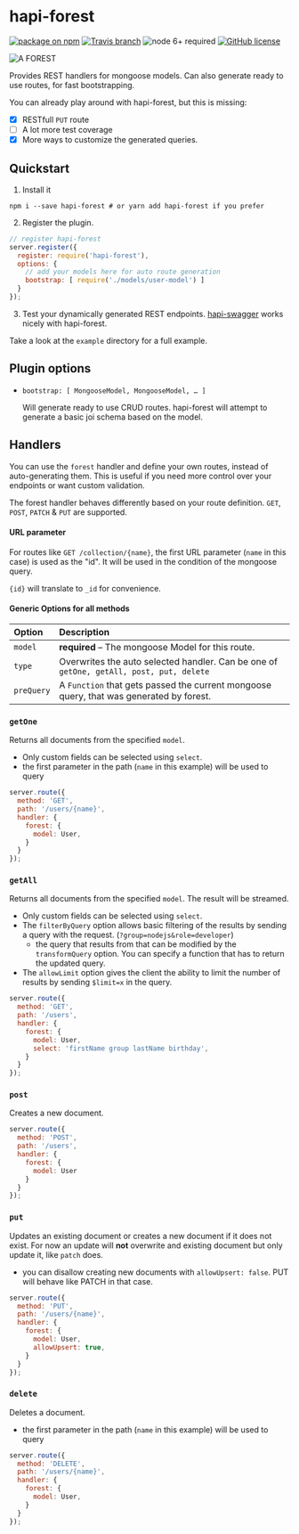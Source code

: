 hapi-forest
===========

[![package on npm](https://img.shields.io/npm/v/hapi-forest.svg)](https://www.npmjs.com/package/hapi-forest)
[![Travis branch](https://img.shields.io/travis/fiws/hapi-forest/master.svg)](https://travis-ci.org/fiws/hapi-forest)
![node 6+ required](https://img.shields.io/badge/node-6%2B-brightgreen.svg)
[![GitHub license](https://img.shields.io/badge/license-MIT-blue.svg)](https://raw.githubusercontent.com/fiws/hapi-forest/master/LICENSE)

![A FOREST](https://i.imgur.com/5l9cVaD.png)

Provides REST handlers for mongoose models. Can also generate ready to use
routes, for fast bootstrapping.

You can already play around with hapi-forest, but this is missing:
* [x] RESTfull `PUT` route
* [ ] A lot more test coverage
* [x] More ways to customize the generated queries.

## Quickstart

1. Install it
  ```shell
  npm i --save hapi-forest # or yarn add hapi-forest if you prefer
  ```

2. Register the plugin.
  ```JavaScript
  // register hapi-forest
  server.register({
    register: require('hapi-forest'),
    options: {
      // add your models here for auto route generation
      bootstrap: [ require('./models/user-model') ]
    }
  });
  ```

3. Test your dynamically generated REST endpoints. [hapi-swagger](https://github.com/glennjones/hapi-swagger) works nicely with hapi-forest.

Take a look at the `example` directory for a full example.

## Plugin options

* `bootstrap: [ MongooseModel, MongooseModel, … ]`

  Will generate ready to use CRUD routes. hapi-forest will attempt to generate a basic
  joi schema based on the model.

## Handlers

You can use the `forest` handler and define your own routes, instead of auto-generating
them. This is useful if you need more control over your endpoints or want custom validation.

The forest handler behaves differently based on your route definition.
`GET`, `POST`, `PATCH` & `PUT` are supported.

#### URL parameter

For routes like `GET /collection/{name}`, the first URL parameter (`name` in this case)
is used as the "id". It will be used in the condition of the mongoose query.

`{id}` will translate to `_id` for convenience.

#### Generic Options for all methods

Option     | Description
:--------- | :--------------------------------------------------------------------------------------
`model`    | **required** – The mongoose Model for this route.
`type`     | Overwrites the auto selected handler. Can be one of `getOne, getAll, post, put, delete`
`preQuery` | A `Function` that gets passed the current mongoose query, that was generated by forest.


### `getOne`

Returns all documents from the specified `model`.

* Only custom fields can be selected using `select`.
* the first parameter in the path (`name` in this example) will be used to query

```JavaScript
server.route({
  method: 'GET',
  path: '/users/{name}',
  handler: {
    forest: {
      model: User,
    }
  }
});


```

### `getAll`

Returns all documents from the specified `model`. The result will be streamed.

* Only custom fields can be selected using `select`.
* The `filterByQuery` option allows basic filtering of the results by sending a
query with the request. (`?group=nodejs&role=developer`)
  * the query that results from that can be modified by the `transformQuery` option.
  You can specify a function that has to return the updated query.
* The `allowLimit` option gives the client the ability to limit the number of results by
sending `$limit=x` in the query.

```JavaScript
server.route({
  method: 'GET',
  path: '/users',
  handler: {
    forest: {
      model: User,
      select: 'firstName group lastName birthday',
    }
  }
});
```

### `post`

Creates a new document.

```JavaScript
server.route({
  method: 'POST',
  path: '/users',
  handler: {
    forest: {
      model: User
    }
  }
});
```

### `put`

Updates an existing document or creates a new document if it does not exist.
For now an update will **not** overwrite and existing document but only update it,
like `patch` does.

* you can disallow creating new documents with `allowUpsert: false`. PUT will behave like PATCH in that case.

```JavaScript
server.route({
  method: 'PUT',
  path: '/users/{name}',
  handler: {
    forest: {
      model: User,
      allowUpsert: true,
    }
  }
});
```

### `delete`

Deletes a document.

* the first parameter in the path (`name` in this example) will be used to query

```JavaScript
server.route({
  method: 'DELETE',
  path: '/users/{name}',
  handler: {
    forest: {
      model: User,
    }
  }
});
```
